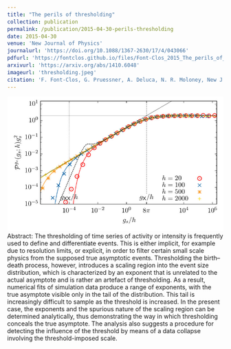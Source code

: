 ```yaml
---
title: "The perils of thresholding"
collection: publication
permalink: /publication/2015-04-30-perils-thresholding
date: 2015-04-30
venue: 'New Journal of Physics'
journalurl: 'https://doi.org/10.1088/1367-2630/17/4/043066'
pdfurl: 'https://fontclos.github.io/files/Font-Clos_2015_The_perils_of_thresholding.pdf'
arxivurl: 'https://arxiv.org/abs/1410.6048'
imageurl: 'thresholding.jpeg'
citation: 'F. Font-Clos, G. Pruessner, A. Deluca, N. R. Moloney, New J. Phys. 17 043066'
---
```

![image](/images/thresholding.jpeg)  
Abstract: The thresholding of time series of activity or intensity is frequently used to define and differentiate events. This is either implicit, for example due to resolution limits, or explicit, in order to filter certain small scale physics from the supposed true asymptotic events. Thresholding the birth–death process, however, introduces a scaling region into the event size distribution, which is characterized by an exponent that is unrelated to the actual asymptote and is rather an artefact of thresholding. As a result, numerical fits of simulation data produce a range of exponents, with the true asymptote visible only in the tail of the distribution. This tail is increasingly difficult to sample as the threshold is increased. In the present case, the exponents and the spurious nature of the scaling region can be determined analytically, thus demonstrating the way in which thresholding conceals the true asymptote. The analysis also suggests a procedure for detecting the influence of the threshold by means of a data collapse involving the threshold-imposed scale.
